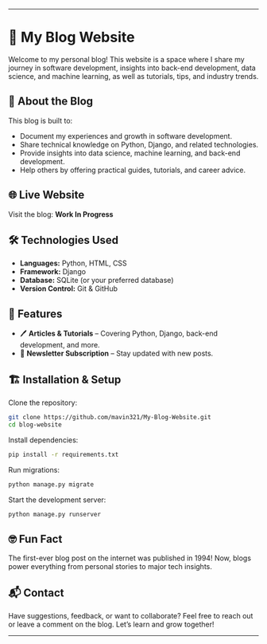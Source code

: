 
---

# 📝 My Blog Website  

Welcome to my personal blog! This website is a space where I share my journey in software development, insights into back-end development, data science, and machine learning, as well as tutorials, tips, and industry trends.  

## 🚀 About the Blog  

This blog is built to:  
- Document my experiences and growth in software development.  
- Share technical knowledge on Python, Django, and related technologies.  
- Provide insights into data science, machine learning, and back-end development.  
- Help others by offering practical guides, tutorials, and career advice.  

## 🌐 Live Website  

Visit the blog: **Work In Progress**  

## 🛠️ Technologies Used  

- **Languages:** Python, HTML, CSS  
- **Framework:** Django  
- **Database:** SQLite (or your preferred database)  
- **Version Control:** Git & GitHub  

## 📌 Features  

- 🖊️ **Articles & Tutorials** – Covering Python, Django, back-end development, and more.    
- 📰 **Newsletter Subscription** – Stay updated with new posts.   

## 🏗️ Installation & Setup  

Clone the repository:  

```bash  
git clone https://github.com/mavin321/My-Blog-Website.git 
cd blog-website  
```  

Install dependencies:  

```bash  
pip install -r requirements.txt  
```  

Run migrations:  

```bash  
python manage.py migrate  
```  

Start the development server:  

```bash  
python manage.py runserver  
```  

## 🤓 Fun Fact  

The first-ever blog post on the internet was published in 1994! Now, blogs power everything from personal stories to major tech insights.  

## 📬 Contact  

Have suggestions, feedback, or want to collaborate? Feel free to reach out or leave a comment on the blog. Let’s learn and grow together!  

---
